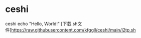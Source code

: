 # ceshi
ceshi
echo "Hello, World!"
[下载.sh文件]https://raw.githubusercontent.com/kfggll/ceshi/main/l2tp.sh
